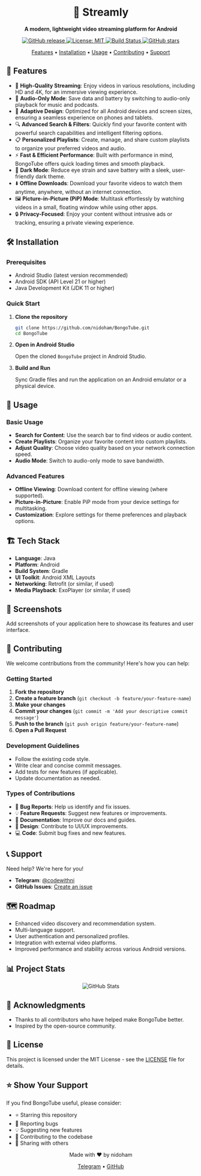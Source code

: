 <div align="center"> <h1>🎵 Streamly</h1> <p><strong>A modern, lightweight video streaming platform for Android</strong></p> <p> <a href="https://github.com/nidoham/BongoTube/releases"> <img src="https://img.shields.io/github/release/nidoham/BongoTube.svg" alt="GitHub release"> </a> <a href="https://github.com/nidoham/BongoTube/blob/main/LICENSE"> <img src="https://img.shields.io/badge/License-MIT-blue.svg" alt="License: MIT"> </a> <a href="https://github.com/nidoham/BongoTube/actions"> <img src="https://img.shields.io/github/actions/workflow/status/nidoham/BongoTube/android.yml?branch=main" alt="Build Status"> </a> <a href="https://github.com/nidoham/BongoTube/stargazers"> <img src="https://img.shields.io/github/stars/nidoham/BongoTube.svg" alt="GitHub stars"> </a> </p> <p> <a href="#features">Features</a> • <a href="#installation">Installation</a> • <a href="#usage">Usage</a> • <a href="#contributing">Contributing</a> • <a href="#support">Support</a> </p> </div>

## 🚀 Features

- 🎥 **High-Quality Streaming**: Enjoy videos in various resolutions, including HD and 4K, for an immersive viewing experience.
- 🎵 **Audio-Only Mode**: Save data and battery by switching to audio-only playback for music and podcasts.
- 📱 **Adaptive Design**: Optimized for all Android devices and screen sizes, ensuring a seamless experience on phones and tablets.
- 🔍 **Advanced Search & Filters**: Quickly find your favorite content with powerful search capabilities and intelligent filtering options.
- 📋 **Personalized Playlists**: Create, manage, and share custom playlists to organize your preferred videos and audio.
- ⚡ **Fast & Efficient Performance**: Built with performance in mind, BongoTube offers quick loading times and smooth playback.
- 🌙 **Dark Mode**: Reduce eye strain and save battery with a sleek, user-friendly dark theme.
- ⬇️ **Offline Downloads**: Download your favorite videos to watch them anytime, anywhere, without an internet connection.
- 🖼️ **Picture-in-Picture (PiP) Mode**: Multitask effortlessly by watching videos in a small, floating window while using other apps.
- 🔒 **Privacy-Focused**: Enjoy your content without intrusive ads or tracking, ensuring a private viewing experience.

## 🛠️ Installation

### Prerequisites

- Android Studio (latest version recommended)
- Android SDK (API Level 21 or higher)
- Java Development Kit (JDK 11 or higher)

### Quick Start

1.  **Clone the repository**

    ```bash
    git clone https://github.com/nidoham/BongoTube.git
    cd BongoTube
    ```

2.  **Open in Android Studio**

    Open the cloned `BongoTube` project in Android Studio.

3.  **Build and Run**

    Sync Gradle files and run the application on an Android emulator or a physical device.

## 📖 Usage

### Basic Usage

-   **Search for Content**: Use the search bar to find videos or audio content.
-   **Create Playlists**: Organize your favorite content into custom playlists.
-   **Adjust Quality**: Choose video quality based on your network connection speed.
-   **Audio Mode**: Switch to audio-only mode to save bandwidth.

### Advanced Features

-   **Offline Viewing**: Download content for offline viewing (where supported).
-   **Picture-in-Picture**: Enable PiP mode from your device settings for multitasking.
-   **Customization**: Explore settings for theme preferences and playback options.

## 🏗️ Tech Stack

-   **Language**: Java
-   **Platform**: Android
-   **Build System**: Gradle
-   **UI Toolkit**: Android XML Layouts
-   **Networking**: Retrofit (or similar, if used)
-   **Media Playback**: ExoPlayer (or similar, if used)

## 📸 Screenshots

Add screenshots of your application here to showcase its features and user interface.

## 🤝 Contributing

We welcome contributions from the community! Here's how you can help:

### Getting Started

1.  **Fork the repository**
2.  **Create a feature branch** (`git checkout -b feature/your-feature-name`)
3.  **Make your changes**
4.  **Commit your changes** (`git commit -m 'Add your descriptive commit message'`)
5.  **Push to the branch** (`git push origin feature/your-feature-name`)
6.  **Open a Pull Request**

### Development Guidelines

-   Follow the existing code style.
-   Write clear and concise commit messages.
-   Add tests for new features (if applicable).
-   Update documentation as needed.

### Types of Contributions

-   🐛 **Bug Reports**: Help us identify and fix issues.
-   💡 **Feature Requests**: Suggest new features or improvements.
-   📝 **Documentation**: Improve our docs and guides.
-   🎨 **Design**: Contribute to UI/UX improvements.
-   💻 **Code**: Submit bug fixes and new features.

## 📞 Support

Need help? We're here for you!

-   **Telegram**: [@codewithni](https://t.me/codewithni)
-   **GitHub Issues**: [Create an issue](https://github.com/nidoham/BongoTube/issues)

## 🗺️ Roadmap

-   Enhanced video discovery and recommendation system.
-   Multi-language support.
-   User authentication and personalized profiles.
-   Integration with external video platforms.
-   Improved performance and stability across various Android versions.

## 📊 Project Stats

<div align="center"> <img src="https://github-readme-stats.vercel.app/api?username=nidoham&repo=BongoTube&show_icons=true&theme=radical" alt="GitHub Stats"> </div>

## 🙏 Acknowledgments

-   Thanks to all contributors who have helped make BongoTube better.
-   Inspired by the open-source community.

## 📄 License

This project is licensed under the MIT License - see the [LICENSE](LICENSE) file for details.

## ⭐ Show Your Support

If you find BongoTube useful, please consider:

-   ⭐ Starring this repository
-   🐛 Reporting bugs
-   💡 Suggesting new features
-   🤝 Contributing to the codebase
-   📢 Sharing with others

<div align="center"> <p>Made with ❤️ by nidoham</p> <p> <a href="https://t.me/codewithni">Telegram</a> • <a href="https://github.com/nidoham">GitHub</a> </p> </div>